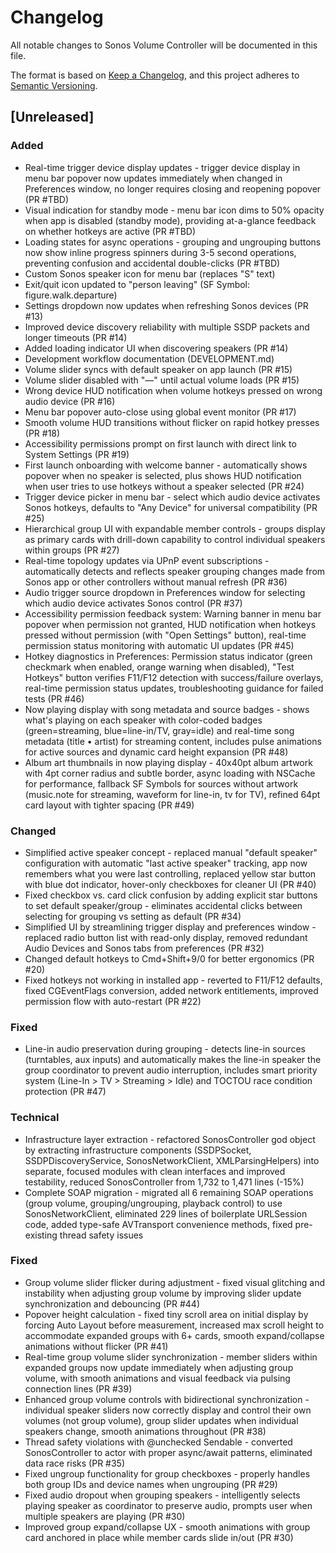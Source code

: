 # Changelog

All notable changes to Sonos Volume Controller will be documented in this file.

The format is based on [Keep a Changelog](https://keepachangelog.com/en/1.0.0/),
and this project adheres to [Semantic Versioning](https://semver.org/spec/v2.0.0.html).

## [Unreleased]

### Added
- Real-time trigger device display updates - trigger device display in menu bar popover now updates immediately when changed in Preferences window, no longer requires closing and reopening popover (PR #TBD)
- Visual indication for standby mode - menu bar icon dims to 50% opacity when app is disabled (standby mode), providing at-a-glance feedback on whether hotkeys are active (PR #TBD)
- Loading states for async operations - grouping and ungrouping buttons now show inline progress spinners during 3-5 second operations, preventing confusion and accidental double-clicks (PR #TBD)
- Custom Sonos speaker icon for menu bar (replaces "S" text)
- Exit/quit icon updated to "person leaving" (SF Symbol: figure.walk.departure)
- Settings dropdown now updates when refreshing Sonos devices (PR #13)
- Improved device discovery reliability with multiple SSDP packets and longer timeouts (PR #14)
- Added loading indicator UI when discovering speakers (PR #14)
- Development workflow documentation (DEVELOPMENT.md)
- Volume slider syncs with default speaker on app launch (PR #15)
- Volume slider disabled with "—" until actual volume loads (PR #15)
- Wrong device HUD notification when volume hotkeys pressed on wrong audio device (PR #16)
- Menu bar popover auto-close using global event monitor (PR #17)
- Smooth volume HUD transitions without flicker on rapid hotkey presses (PR #18)
- Accessibility permissions prompt on first launch with direct link to System Settings (PR #19)
- First launch onboarding with welcome banner - automatically shows popover when no speaker is selected, plus shows HUD notification when user tries to use hotkeys without a speaker selected (PR #24)
- Trigger device picker in menu bar - select which audio device activates Sonos hotkeys, defaults to "Any Device" for universal compatibility (PR #25)
- Hierarchical group UI with expandable member controls - groups display as primary cards with drill-down capability to control individual speakers within groups (PR #27)
- Real-time topology updates via UPnP event subscriptions - automatically detects and reflects speaker grouping changes made from Sonos app or other controllers without manual refresh (PR #36)
- Audio trigger source dropdown in Preferences window for selecting which audio device activates Sonos control (PR #37)
- Accessibility permission feedback system: Warning banner in menu bar popover when permission not granted, HUD notification when hotkeys pressed without permission (with "Open Settings" button), real-time permission status monitoring with automatic UI updates (PR #45)
- Hotkey diagnostics in Preferences: Permission status indicator (green checkmark when enabled, orange warning when disabled), "Test Hotkeys" button verifies F11/F12 detection with success/failure overlays, real-time permission status updates, troubleshooting guidance for failed tests (PR #46)
- Now playing display with song metadata and source badges - shows what's playing on each speaker with color-coded badges (green=streaming, blue=line-in/TV, gray=idle) and real-time song metadata (title • artist) for streaming content, includes pulse animations for active sources and dynamic card height expansion (PR #48)
- Album art thumbnails in now playing display - 40x40pt album artwork with 4pt corner radius and subtle border, async loading with NSCache for performance, fallback SF Symbols for sources without artwork (music.note for streaming, waveform for line-in, tv for TV), refined 64pt card layout with tighter spacing (PR #49)

### Changed
- Simplified active speaker concept - replaced manual "default speaker" configuration with automatic "last active speaker" tracking, app now remembers what you were last controlling, replaced yellow star button with blue dot indicator, hover-only checkboxes for cleaner UI (PR #40)
- Fixed checkbox vs. card click confusion by adding explicit star buttons to set default speaker/group - eliminates accidental clicks between selecting for grouping vs setting as default (PR #34)
- Simplified UI by streamlining trigger display and preferences window - replaced radio button list with read-only display, removed redundant Audio Devices and Sonos tabs from preferences (PR #32)
- Changed default hotkeys to Cmd+Shift+9/0 for better ergonomics (PR #20)
- Fixed hotkeys not working in installed app - reverted to F11/F12 defaults, fixed CGEventFlags conversion, added network entitlements, improved permission flow with auto-restart (PR #22)

### Fixed
- Line-in audio preservation during grouping - detects line-in sources (turntables, aux inputs) and automatically makes the line-in speaker the group coordinator to prevent audio interruption, includes smart priority system (Line-In > TV > Streaming > Idle) and TOCTOU race condition protection (PR #47)

### Technical
- Infrastructure layer extraction - refactored SonosController god object by extracting infrastructure components (SSDPSocket, SSDPDiscoveryService, SonosNetworkClient, XMLParsingHelpers) into separate, focused modules with clean interfaces and improved testability, reduced SonosController from 1,732 to 1,471 lines (-15%)
- Complete SOAP migration - migrated all 6 remaining SOAP operations (group volume, grouping/ungrouping, playback control) to use SonosNetworkClient, eliminated 229 lines of boilerplate URLSession code, added type-safe AVTransport convenience methods, fixed pre-existing thread safety issues

### Fixed
- Group volume slider flicker during adjustment - fixed visual glitching and instability when adjusting group volume by improving slider update synchronization and debouncing (PR #44)
- Popover height calculation - fixed tiny scroll area on initial display by forcing Auto Layout before measurement, increased max scroll height to accommodate expanded groups with 6+ cards, smooth expand/collapse animations without flicker (PR #41)
- Real-time group volume slider synchronization - member sliders within expanded groups now update immediately when adjusting group volume, with smooth animations and visual feedback via pulsing connection lines (PR #39)
- Enhanced group volume controls with bidirectional synchronization - individual speaker sliders now correctly display and control their own volumes (not group volume), group slider updates when individual speakers change, smooth animations throughout (PR #38)
- Thread safety violations with @unchecked Sendable - converted SonosController to actor with proper async/await patterns, eliminated data race risks (PR #35)
- Fixed ungroup functionality for group checkboxes - properly handles both group IDs and device names when ungrouping (PR #29)
- Fixed audio dropout when grouping speakers - intelligently selects playing speaker as coordinator to preserve audio, prompts user when multiple speakers are playing (PR #30)
- Improved group expand/collapse UX - smooth animations with group card anchored in place while member cards slide in/out (PR #30)
